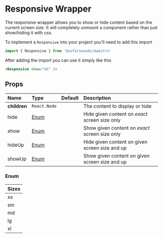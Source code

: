 # Responsive Wrapper

The responsive wrapper allows you to show or hide content based on the current screen size.
It will completely unmount a component rather than just show/hiding it with css.

To implement a `Responsive` into your project you'll need to add this import
```js
import { Responsive } from '@sofarsounds/maestro'
```

After adding the import you can use it simply like this
```html
<Responsive show="m3" />
```

## Props

| Name          | Type          | Default         | Description                      |
| :------------ | :-----        | :-------------- | :------------------------------- |
| **children**  | `React.Node`  |                 | The content to display or hide
| hide          | [Enum](#enum) |                 | Hide given content on *exact* screen size only
| show          | [Enum](#enum) |                 | Show given content on *exact* screen size only
| hideUp        | [Enum](#enum) |                 | Hide given content on given screen size and up
| showUp        | [Enum](#enum) |                 | Show given content on given screen size and up

### Enum

| Sizes |
| :---- |
| xs    |
| sm    |
| md    |
| lg    |
| xl    |
